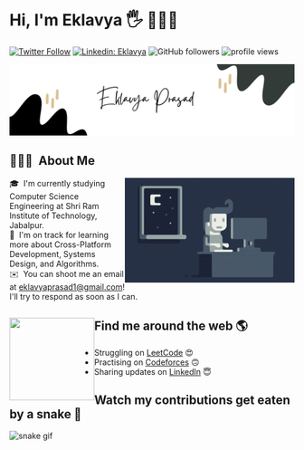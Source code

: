 # Hi, I'm Eklavya 🖐 👩🏾‍💻

[![Twitter Follow](https://img.shields.io/twitter/follow/eklavyaprasad1?label=Follow)](https://twitter.com/intent/follow?screen_name=eklavyaprasad1)
[![Linkedin: Eklavya](https://img.shields.io/badge/-Eklavya-blue?style=flat-square&logo=Linkedin&logoColor=white&link=https://www.linkedin.com/in/eklavya-prasad-6857a2191/)](https://www.linkedin.com/in/eklavya-prasad-6857a2191/)
![GitHub followers](https://img.shields.io/github/followers/eklavyaprasad?label=Follow&style=social)
<img alt = "profile views" src="https://komarev.com/ghpvc/?username=eklavyaprasad&color=brightgreen">  

<img src="data/about.png">

## 👨🏻‍💻 &nbsp;About Me

<img alt="Night Coding" src="https://raw.githubusercontent.com/AVS1508/AVS1508/master/assets/Night-Coding.gif" align="right"/>

🎓 &nbsp;I'm currently studying Computer Science Engineering at Shri Ram Institute of Technology, Jabalpur.\
🌱 &nbsp;I'm on track for learning more about Cross-Platform Development, Systems Design, and Algorithms.\
✉️ &nbsp;You can shoot me an email at eklavyaprasad1@gmail.com! I'll try to respond as soon as I can.



## Find me around the web 🌎 <a href="https://www.linkedin.com/in/eklavya-prasad-6857a2191/"><img align="left" width="150" height="146" src="https://github.com/M0nica/M0nica/blob/main/octomonica/m0nica-octocat-rotating.gif?raw=true"></a>
- Struggling on <a href="https://leetcode.com/eklavyaprasad3/">LeetCode</a> 😍
- Practising on <a href="https://codeforces.com/profile/opCisco">Codeforces</a> 🙃
- Sharing updates on <a href="https://www.linkedin.com/in/eklavya-prasad-6857a2191/">LinkedIn</a> 😇

## Watch my contributions get eaten by a snake 🐍
![snake gif](https://github.com/tanyarajhans/Actions/blob/output/github-contribution-grid-snake.svg)
